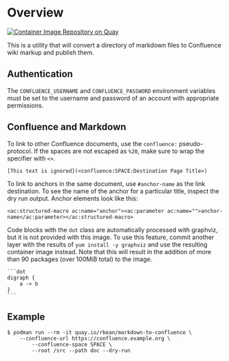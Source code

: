 # Overview

[![Container Image Repository on
Quay](https://quay.io/repository/rbean/markdown-to-confluence/status "Container Image
Repository on Quay")](https://quay.io/repository/rbean/markdown-to-confluence)

This is a utility that will convert a directory of markdown files to Confluence
wiki markup and publish them.


## Authentication

The `CONFLUENCE_USERNAME` and `CONFLUENCE_PASSWORD` environment variables must
be set to the username and password of an account with appropriate permissions.


## Confluence and Markdown

To link to other Confluence documents, use the `confluence:` pseudo-protocol.
If the spaces are not escaped as `%20`, make sure to wrap the specifier with
`<>`.

```
[This text is ignored](<confluence:SPACE:Destination Page Title>)
```

To link to anchors in the same document, use `#anchor-name` as the link
destination. To see the name of the anchor for a particular title, inspect the
dry run output. Anchor elements look like this:

```
<ac:structured-macro ac:name="anchor"><ac:parameter ac:name="">anchor-name</ac:parameter></ac:structured-macro>
```

Code blocks with the `dot` class are automatically processed with graphviz, but
it is not provided with this image. To use this feature, commit another layer
with the results of `yum install -y graphviz` and use the resulting container
image instead. Note that this will result in the addition of more than 90
packages (over 100MiB total) to the image.

````
```dot
digraph {
	a -> b
}
```
````

## Example

```
$ podman run --rm -it quay.io/rbean/markdown-to-confluence \
    --confluence-url https://confluence.example.org \
		--confluence-space SPACE \
		--root /src --path doc --dry-run
```
